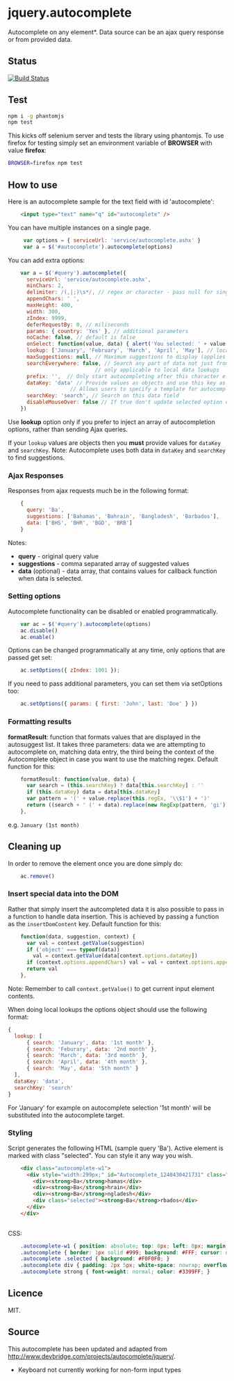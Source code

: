 jquery.autocomplete
===================

Autocomplete on any element*. Data source can be an ajax query response or from provided data. 

## Status

[![Build Status](https://travis-ci.org/lloydwatkin/jquery.autocomplete.svg)](https://travis-ci.org/lloydwatkin/jquery.autocomplete)

## Test

```bash
npm i -g phantomjs
npm test
```

This kicks off selenium server and tests the library using phantomjs. To use firefox for testing simply set an environment variable of __BROWSER__ with value **firefox**:

```bash
BROWSER=firefox npm test
```

## How to use

Here is an autocomplete sample for the text field with id 'autocomplete':

```html
    <input type="text" name="q" id="autocomplete" />
```

You can have multiple instances on a single page.

```javascript
     var options = { serviceUrl: 'service/autocomplete.ashx' }
     var a = $('#autocomplete').autocomplete(options)
```

You can add extra options:

```javascript
    var a = $('#query').autocomplete({
      serviceUrl: 'service/autocomplete.ashx',
      minChars: 2,
      delimiter: /(,|;)\s*/, // regex or character - pass null for single word autocomplete
      appendChars: ' ',
      maxHeight: 400,
      width: 300, 
      zIndex: 9999,
      deferRequestBy: 0, // miliseconds
      params: { country: 'Yes' }, // additional parameters
      noCache: false, // default is false
      onSelect: function(value, data) { alert('You selected: ' + value + ', ' + data) },
      lookup: ['January', 'February', 'March', 'April', 'May'], // local lookup values
      maxSuggestions: null, // Maximum suggestions to display (applies to local results only)
      searchEverywhere: false, // Search any part of data not just from beginning
                            // only applicable to local data lookups
      prefix: '',  // Only start autocompleting after this character e.g. '@' or '+'
      dataKey: 'data' // Provide values as objects and use this key as the inserted data.
                    // Allows users to specify a template for autocomplete suggestions
      searchKey: 'search', // Search on this data field
      disableMouseOver: false // If true don't update selected option on mouseover
    })
```
  
Use **lookup** option only if you prefer to inject an array of autocompletion options, rather than sending Ajax queries.

If your `lookup` values are objects then you <strong>must</strong> provide values for `dataKey` and `searchKey`. 
Note: Autocomplete uses both data in `dataKey` and `searchKey` to find suggestions.

### Ajax Responses

Responses from ajax requests much be in the following format:

```javascript
    {
      query: 'Ba',
      suggestions: ['Bahamas', 'Bahrain', 'Bangladesh', 'Barbados'],
      data: ['BHS', 'BHR', 'BGD', 'BRB']
    }
```

Notes:

* __query__ - original query value
* __suggestions__ - comma separated array of suggested values
* __data__ (optional) - data array, that contains values for callback function when data is selected.

### Setting options

Autocomplete functionality can be disabled or enabled programmatically.

```javascript
    var ac = $('#query').autocomplete(options)
    ac.disable()
    ac.enable()
```
  
Options can be changed programmatically at any time, only options that are passed get set:

```javascript
    ac.setOptions({ zIndex: 1001 });
```

If you need to pass additional parameters, you can set them via setOptions too:

```javascript
    ac.setOptions({ params: { first: 'John', last: 'Doe' } })
```

### Formatting results

**formatResult**: function that formats values that are displayed in the autosuggest list. It takes three parameters: data we are attempting to autocomplete on, matching data entry, the third being the context of the Autocomplete object in case you want to use the matching regex. Default function for this:

```javascript
    formatResult: function(value, data) {
      var search = (this.searchKey) ? data[this.searchKey] : ''
      if (this.dataKey) data = data[this.dataKey]
      var pattern = '(' + value.replace(this.regEx, '\\$1') + ')'
      return ((search + ' (' + data).replace(new RegExp(pattern, 'gi'), '<strong>$1<\/strong>') + ')')
    },
```

e.g. ```January (1st month)```

## Cleaning up

In order to remove the element once you are done simply do:

```javascript
    ac.remove()
```

### Insert special data into the DOM

Rather that simply insert the autcompleted data it is also possible to pass in a function to handle data insertion. 
This is achieved by passing a function as the `insertDomContent` key. Default function for this:

```javascript
    function(data, suggestion, context) {
      var val = context.getValue(suggestion)
      if ('object' === typeof(data))
        val = context.getValue(data[context.options.dataKey])
      if (context.options.appendChars) val = val + context.options.appendChars
      return val
    },
```

Note: Remember to call `context.getValue()` to get current input element contents.

When doing local lookups the options object should use the following format:

```javascript
{
  lookup: [
      { search: 'January', data: '1st month' },
      { search: 'Feburary', data: '2nd month' },
      { search: 'March', data: '3rd month' },
      { search: 'April', data: '4th month' },
      { search: 'May', data: '5th month' }
  ], 
  dataKey: 'data',
  searchKey: 'search'
}
```

For 'January' for example on autocomplete selection '1st month' will be substituted into the autocomplete target.

### Styling

Script generates the following HTML (sample query 'Ba'). Active element is marked with class "selected". You can style it any way you wish.

```html
    <div class="autocomplete-w1">
      <div style="width:299px;" id="Autocomplete_1240430421731" class="autocomplete">
        <div><strong>Ba</strong>hamas</div>
        <div><strong>Ba</strong>hrain</div>
        <div><strong>Ba</strong>ngladesh</div>
        <div class="selected"><strong>Ba</strong>rbados</div>
      </div>
    </div>
  
```

CSS: 

```css
    .autocomplete-w1 { position: absolute; top: 0px; left: 0px; margin: 6px 0 0 6px; }
    .autocomplete { border: 1px solid #999; background: #FFF; cursor: default; text-align: left; max-height: 350px; overflow: auto; margin: -6px 6px 6px -6px; }
    .autocomplete .selected { background: #F0F0F0; }
    .autocomplete div { padding: 2px 5px; white-space: nowrap; overflow: hidden; }
    .autocomplete strong { font-weight: normal; color: #3399FF; }
```

## Licence 

MIT.

## Source
  
This autocomplete has been updated and adapted from http://www.devbridge.com/projects/autocomplete/jquery/.

* Keyboard not currently working for non-form input types
